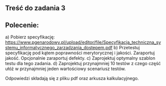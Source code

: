 ## Treść do zadania 3

## Polecenie:
a) Pobierz specyfikację: https://www.pgenarodowy.pl/upload/editor/file/Specyfikacja_techniczna_systemu_informatycznego_zarzadzania_dostepem.pdf
b) Przetestuj specyfikację pod kątem poprawności merytorycznej i jakości. Zaraportuj jakość. Opcjonalnie zaraportuj defekty.
c) Zaprojektuj optymalny szablon testu dla tego zadania.
d) Zaprojektuj przynajmniej 10 testów z czego część ułóż w przynajmniej jeden wartościowy scenariusz testów.    

Odpowiedzi składają się z pliku pdf oraz arkusza kalkulacyjnego.
